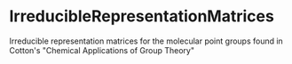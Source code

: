 # IrreducibleRepresentationMatrices
Irreducible representation matrices for the molecular point groups found in Cotton's "Chemical Applications of Group Theory"
